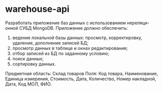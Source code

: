 # warehouse-api

Разработать приложение баз данных с использованием нереляци-онной СУБД MongoDB.
Приложение должно обеспечить:

1. ведение локальной базы данных: просмотр, корректировку, удаление, дополнение записей БД;
2. просмотр данных в таблице и окнах редактирования;
3. отбор записей из БД по заданному условию;
4. поиск данных;
5. сортировку данных.

Предметная область: Склад товаров
Поля: Код товара, Наименование, Единица измерения, Стоимость, Дата, Количество, Номер накладной, Дата, Код МОЛ, ФИО.
